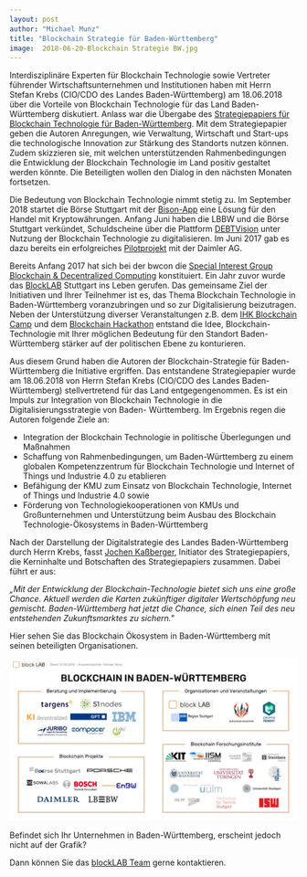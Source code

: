 ```yaml
---
layout: post
author: "Michael Munz"
title: "Blockchain Strategie für Baden-Württemberg"
image:  2018-06-20-Blockchain Strategie BW.jpg
---
```


Interdisziplinäre Experten für Blockchain Technologie sowie Vertreter führender Wirtschaftsunternehmen und 
Institutionen haben mit Herrn Stefan Krebs (CIO/CDO des Landes Baden-Württemberg) am 18.06.2018 über die Vorteile von 
Blockchain Technologie für das Land Baden-Württemberg diskutiert. 
Anlass war die Übergabe des [Strategiepapiers für Blockchain Technologie für Baden-Württemberg](http://blockchainstrategie-bw.de/blockchain-strategie-bw/).
Mit dem Strategiepapier geben die Autoren Anregungen, wie Verwaltung, Wirtschaft und Start-ups 
die technologische Innovation zur Stärkung des Standorts nutzen können. Zudem skizzieren sie, 
mit welchen unterstützenden Rahmenbedingungen die Entwicklung der Blockchain Technologie im Land positiv gestaltet werden könnte. 
Die Beteiligten wollen den Dialog in den nächsten Monaten fortsetzen. 


Die Bedeutung von Blockchain Technologie nimmt stetig zu. 
Im September 2018 startet die Börse Stuttgart mit der [Bison-App](https://bisonapp.de/) eine Lösung für den Handel mit Kryptowährungen. 
Anfang Juni haben die LBBW und die Börse Stuttgart verkündet, Schuldscheine über die 
Plattform [DEBTVision](https://www.lbbw.de/de/presse/presseinformationen/presse_detail_82240.jsp) unter Nutzung der 
Blockchain Technologie zu digitalisieren. Im Juni 2017 gab es dazu bereits ein erfolgreiches [Pilotprojekt](https://www.daimler.com/investoren/refinanzierung/blockchain.html) mit der Daimler AG.

Bereits Anfang 2017 hat sich bei der bwcon die 
[Special Interest Group Blockchain & Decentralized Computing](https://www.bwcon.de/fuer-das-netzwerk/special-interest-groups/sig-blockchain.html) konstituiert. 
Ein Jahr zuvor wurde das [BlockLAB](https://site.blocklab.de/) Stuttgart ins Leben gerufen. 
Das gemeinsame Ziel der Initiativen und Ihrer Teilnehmer ist es, das Thema Blockchain Technologie in Baden-Württemberg voranzubringen 
und so zur Digitalisierung beizutragen. Neben der Unterstützung diverser Veranstaltungen z.B. 
dem [IHK Blockchain Camp](https://www.stuttgart.ihk24.de/Fuer-Unternehmen/innovation/Aktuelles/blockchain2/3754532) und 
dem [Blockchain Hackathon](https://www.blockchain-hackathon.de/) entstand die Idee, Blockchain-Technologie mit Ihrer möglichen Bedeutung 
für den Standort Baden-Württemberg stärker auf der politischen Ebene zu konturieren. 


Aus diesem Grund haben die Autoren der Blockchain-Strategie für Baden-Württemberg die Initiative ergriffen. Das entstandene Strategiepapier wurde am 18.06.2018 von Herrn Stefan Krebs (CIO/CDO des Landes Baden-Württemberg) stellvertretend für das Land entgegengenommen. Es ist ein Impuls zur Integration von Blockchain Technologie in die Digitalisierungsstrategie von Baden- Württemberg. Im Ergebnis regen die Autoren folgende Ziele an: 
* Integration der Blockchain Technologie in politische Überlegungen und Maßnahmen
* Schaffung von Rahmenbedingungen, um Baden-Württemberg zu einem globalen Kompetenzzentrum für Blockchain Technologie und Internet of Things und Industrie 4.0 zu etablieren 
* Befähigung der KMU zum Einsatz von Blockchain Technologie, Internet of Things und Industrie 4.0 sowie 
* Förderung von Technologiekooperationen von KMUs und Großunternehmen und Unterstützung beim Ausbau des Blockchain Technologie-Ökosystems in Baden-Württemberg 

Nach der Darstellung der Digitalstrategie des Landes Baden-Württemberg durch Herrn Krebs, 
fasst [Jochen Kaßberger](http://site.blocklab.de/team/#jochen), Initiator des Strategiepapiers, die Kerninhalte und Botschaften 
des Strategiepapiers zusammen. Dabei führt er aus: 

*„Mit der Entwicklung der Blockchain-Technologie bietet sich uns eine große Chance. 
Aktuell werden die Karten zukünftiger digitaler Wertschöpfung neu gemischt. Baden-Württemberg hat jetzt die Chance, sich einen Teil des neu entstehenden Zukunftsmarktes zu sichern."*


Hier sehen Sie das Blockchain Ökosystem in Baden-Württemberg mit seinen beteiligten Organisationen.

<img src="https://github.com/blocklab/site/blob/gh-pages/assets/images/Blockchain%20in%20BW_Stand%20Mai%202018.jpg">

Befindet sich Ihr Unternehmen in Baden-Württemberg, erscheint jedoch nicht auf der Grafik?

Dann können Sie das [blockLAB Team](http://site.blocklab.de/team/#michael) gerne kontaktieren.


